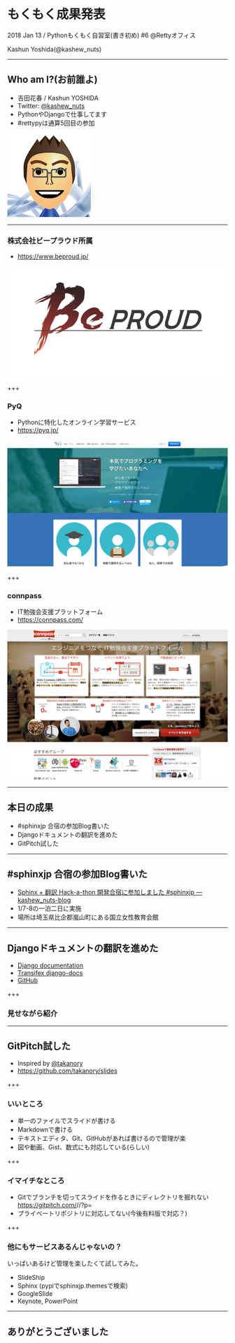 # もくもく成果発表

2018 Jan 13 / Pythonもくもく自習室(書き初め) #6 @Rettyオフィス

Kashun Yoshida(@kashew_nuts)


---

## Who am I?(お前誰よ)

* 吉田花春 / Kashun YOSHIDA
* Twitter: [@kashew_nuts](https://twitter.com/kashew_nuts)
* PythonやDjangoで仕事してます
* #rettypyは通算5回目の参加

![kashew_nuts](assets/images/kashewnuts.png)

---

### 株式会社ビープラウド所属

* https://www.beproud.jp/

![BeProud](assets/images/beproud.png)

+++

### PyQ

* Pythonに特化したオンライン学習サービス
* https://pyq.jp/

![PyQ](assets/images/pyq.png)

+++

### connpass

* IT勉強会支援プラットフォーム
* https://connpass.com/

![connpass](assets/images/connpass.png)


---

## 本日の成果

* #sphinxjp 合宿の参加Blog書いた
* Djangoドキュメントの翻訳を進めた
* GitPitch試した

---

## #sphinxjp 合宿の参加Blog書いた

- [Sphinx + 翻訳 Hack-a-thon 開発合宿に参加しました #sphinxjp — kashew_nuts-blog](https://kashewnuts.github.io/2018/01/13/sphinxjp_camp.html)
- 1/7-8の一泊二日に実施
- 場所は埼玉県比企郡嵐山町にある国立女性教育会館


---

## Djangoドキュメントの翻訳を進めた

- [Django documentation](https://docs.djangoproject.com/ja/)
- [Transifex django-docs](https://www.transifex.com/django/django-docs/dashboard/)
- [GitHub](https://github.com/django/django-docs-translations)

+++

### 見せながら紹介

---

## GitPitch試した

- Inspired by [@takanory](https://twitter.com/takanory)
- https://github.com/takanory/slides

+++

### いいところ
- 単一のファイルでスライドが書ける
- Markdownで書ける
- テキストエディタ、Git、GitHubがあれば書けるので管理が楽
- 図や動画、Gist、数式にも対応している(らしい)

+++

### イマイチなところ
- Gitでブランチを切ってスライドを作るときにディレクトリを掘れない
  https://gitpitch.com/<user>/<repo>/<branch>?p=<directoryname>
- プライベートリポジトリに対応してない(今後有料版で対応？)

+++

### 他にもサービスあるんじゃないの？

いっぱいあるけど管理を楽したくて試してみた。

- SlideShip
- Sphinx (pypiでsphinxjp.themesで検索)
- GoogleSlide
- Keynote, PowerPoint

---

## ありがとうございました
